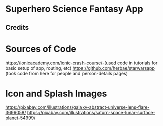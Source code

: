 # Superhero Science Fantasy App

## Credits

# Sources of Code

https://ionicacademy.com/ionic-crash-course/-(used code in tutorials for basic setup of app, routing, etc)
https://github.com/herbae/starwarsapp (took code from here for people and person-details pages)


# Icon and Splash Images

https://pixabay.com/illustrations/galaxy-abstract-universe-lens-flare-3696058/
https://pixabay.com/illustrations/saturn-space-lunar-surface-planet-54999/